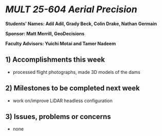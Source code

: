 # *MULT 25-604 Aerial Precision*

**Students' Names: Adil Adil, Grady Beck, Colin Drake, Nathan Germain**

**Sponsor: Matt Merrill, GeoDecisions**

**Faculty Advisors: Yuichi Motai and Tamer Nadeem**

## 1) Accomplishments this week ##
   - processed flight photographs, made 3D models of the dams

## 2) Milestones to be completed next week ##
   - work on/improve LiDAR headless configuration

## 3) Issues, problems or concerns ##
   - none
   


